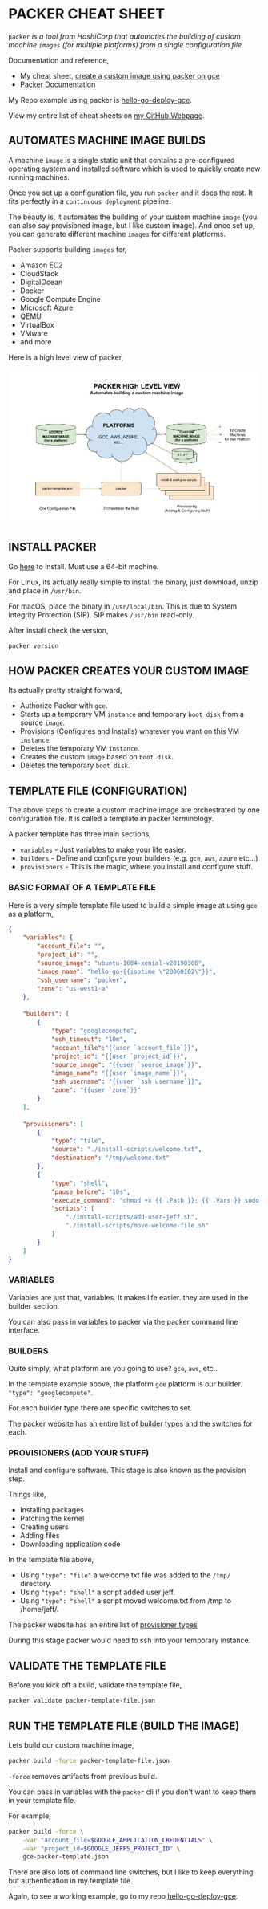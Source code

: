 # PACKER CHEAT SHEET

`packer` _is a tool from HashiCorp that automates the building
of custom machine `images` (for multiple platforms) from a single
configuration file._

Documentation and reference,

* My cheat sheet,
  [create a custom image using packer on gce](https://github.com/JeffDeCola/my-cheat-sheets/tree/master/software/infrastructure-as-a-service/cloud-services-compute/google-cloud-platform-cheat-sheet/google-compute-engine-create-image-packer.md)
* [Packer Documentation](https://www.packer.io/)

My Repo example using packer is
[hello-go-deploy-gce](https://github.com/JeffDeCola/hello-go-deploy-gce).

View my entire list of cheat sheets on
[my GitHub Webpage](https://jeffdecola.github.io/my-cheat-sheets/).

## AUTOMATES MACHINE IMAGE BUILDS

A machine `image` is a single static unit that contains a
pre-configured operating system and installed software
which is used to quickly create new running machines.

Once you set up a configuration file, you run `packer` and it
does the rest. It fits perfectly in a `continuous deployment` pipeline.

The beauty is, it automates the building of your custom machine `image`
(you can also say provisioned image, but I like custom image).
And once set up, you can generate different machine `images` for
different platforms.

Packer supports building `images` for,

* Amazon EC2
* CloudStack
* DigitalOcean
* Docker
* Google Compute Engine
* Microsoft Azure
* QEMU
* VirtualBox
* VMware
* and more

Here is a high level view of packer,

![IMAGE -  packer high level view - IMAGE](../../../../../docs/pics/packer-high-level-view.jpg)

## INSTALL PACKER

Go [here](https://www.packer.io/downloads.html)
to install.  Must use a 64-bit machine.

For Linux, its actually really simple to install
the binary, just download, unzip and place in `/usr/bin`.

For macOS, place the binary in `/usr/local/bin`. This is due to
System Integrity Protection (SIP).  SIP makes `/usr/bin` read-only.

After install check the version,

```bash
packer version
```

## HOW PACKER CREATES YOUR CUSTOM IMAGE

Its actually pretty straight forward,

* Authorize Packer with `gce`.
* Starts up a temporary VM `instance`  and temporary `boot disk`
  from a source `image`.
* Provisions (Configures and Installs) whatever you want on
  this VM `instance`.
* Deletes the temporary VM `instance`.
* Creates the custom `image` based on `boot disk`.
* Deletes the temporary `boot disk`.

## TEMPLATE FILE (CONFIGURATION)

The above steps to create a custom machine image are
orchestrated by one configuration file.
It is called a template in packer terminology.

A packer template has three main sections,

* `variables` - Just variables to make your life easier.
* `builders` - Define and configure your builders (e.g. `gce`, `aws`, `azure` etc...)
* `provisioners` - This is the magic, where you install and configure stuff.

### BASIC FORMAT OF A TEMPLATE FILE

Here is a very simple template file used
to build a simple image at using `gce` as a platform,

```json
{
    "variables": {
        "account_file": "",
        "project_id": "",
        "source_image": "ubuntu-1604-xenial-v20190306",
        "image_name": "hello-go-{{isotime \"20060102\"}}",
        "ssh_username": "packer",
        "zone": "us-west1-a"
    },

    "builders": [
        {
            "type": "googlecompute",
            "ssh_timeout": "10m",
            "account_file":"{{user `account_file`}}",
            "project_id": "{{user `project_id`}}",
            "source_image": "{{user `source_image`}}",
            "image_name": "{{user `image_name`}}",
            "ssh_username": "{{user `ssh_username`}}",
            "zone": "{{user `zone`}}"
        }
    ],

    "provisioners": [
        {
            "type": "file",
            "source": "./install-scripts/welcome.txt",
            "destination": "/tmp/welcome.txt"
        },
        {
            "type": "shell",
            "pause_before": "10s",
            "execute_command": "chmod +x {{ .Path }}; {{ .Vars }} sudo -E {{ .Path }}",
            "scripts": [
                "./install-scripts/add-user-jeff.sh",
                "./install-scripts/move-welcome-file.sh"
            ]
        }
    ]
}
```

### VARIABLES

Variables are just that, variables. It makes life easier.
they are used in the builder section.

You can also pass in variables to packer via
the packer command line interface.

### BUILDERS

Quite simply, what platform are you going to use?
`gce`, `aws`, etc..

In the template example above, the platform `gce` platform is
our builder. `"type": "googlecompute"`.

For each builder type there are specific switches to set.

The packer website has an entire list of
[builder types](https://www.packer.io/docs/builders/index.html)
and the switches for each.

### PROVISIONERS (ADD YOUR STUFF)

Install and configure software.  This stage is also known
as the provision step.

Things like,

* Installing packages
* Patching the kernel
* Creating users
* Adding files
* Downloading application code

In the template file above,

* Using `"type": "file"` a welcome.txt file was added to the `/tmp/` directory.
* Using `"type": "shell"` a script added user jeff.
* Using `"type": "shell"` a script moved welcome.txt from /tmp to /home/jeff/.

The packer website has an entire list of
[provisioner types](https://www.packer.io/docs/provisioners/index.html)

During this stage packer would need to ssh into your temporary instance.

## VALIDATE THE TEMPLATE FILE

Before you kick off a build, validate the template file,

```bash
packer validate packer-template-file.json
```

## RUN THE TEMPLATE FILE (BUILD THE IMAGE)

Lets build our custom machine image,

```bash
packer build -force packer-template-file.json
```

`-force` removes artifacts from previous build.

You can pass in variables with the `packer` cli
if you don't want to keep them in your
template file.

For example,

```bash
packer build -force \
    -var "account_file=$GOOGLE_APPLICATION_CREDENTIALS" \
    -var "project_id=$GOOGLE_JEFFS_PROJECT_ID" \
    gce-packer-template.json
```

There are also lots of command line switches,
but I like to keep everything but authentication in my
template file.

Again, to see a working example, go to my repo
[hello-go-deploy-gce](https://github.com/JeffDeCola/hello-go-deploy-gce).
